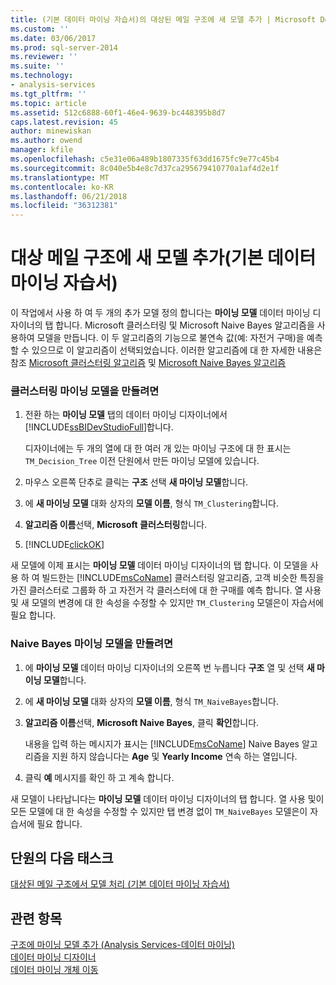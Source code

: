 ```yaml
---
title: (기본 데이터 마이닝 자습서)의 대상된 메일 구조에 새 모델 추가 | Microsoft Docs
ms.custom: ''
ms.date: 03/06/2017
ms.prod: sql-server-2014
ms.reviewer: ''
ms.suite: ''
ms.technology:
- analysis-services
ms.tgt_pltfrm: ''
ms.topic: article
ms.assetid: 512c6888-60f1-46e4-9639-bc448395b8d7
caps.latest.revision: 45
author: minewiskan
ms.author: owend
manager: kfile
ms.openlocfilehash: c5e31e06a489b1807335f63dd1675fc9e77c45b4
ms.sourcegitcommit: 8c040e5b4e8c7d37ca295679410770a1af4d2e1f
ms.translationtype: MT
ms.contentlocale: ko-KR
ms.lasthandoff: 06/21/2018
ms.locfileid: "36312381"
---
```

# <a name="adding-new-models-to-the-targeted-mailing-structure-basic-data-mining-tutorial"></a>대상 메일 구조에 새 모델 추가(기본 데이터 마이닝 자습서)
  이 작업에서 사용 하 여 두 개의 추가 모델 정의 합니다는 **마이닝 모델** 데이터 마이닝 디자이너의 탭 합니다. Microsoft 클러스터링 및 Microsoft Naive Bayes 알고리즘을 사용하여 모델을 만듭니다. 이 두 알고리즘의 기능으로 불연속 값(예: 자전거 구매)을 예측할 수 있으므로 이 알고리즘이 선택되었습니다. 이러한 알고리즘에 대 한 자세한 내용은 참조 [Microsoft 클러스터링 알고리즘](../../2014/analysis-services/data-mining/microsoft-clustering-algorithm.md) 및 [Microsoft Naive Bayes 알고리즘](../../2014/analysis-services/data-mining/microsoft-naive-bayes-algorithm.md)  
  
### <a name="to-create-a-clustering-mining-model"></a>클러스터링 마이닝 모델을 만들려면  
  
1.  전환 하는 **마이닝 모델** 탭의 데이터 마이닝 디자이너에서 [!INCLUDE[ssBIDevStudioFull](../includes/ssbidevstudiofull-md.md)]합니다.  
  
     디자이너에는 두 개의 열에 대 한 여러 개 있는 마이닝 구조에 대 한 표시는 `TM_Decision_Tree` 이전 단원에서 만든 마이닝 모델에 있습니다.  
  
2.  마우스 오른쪽 단추로 클릭는 **구조** 선택 **새 마이닝 모델**합니다.  
  
3.  에 **새 마이닝 모델** 대화 상자의 **모델 이름**, 형식 `TM_Clustering`합니다.  
  
4.  **알고리즘 이름**선택, **Microsoft 클러스터링**합니다.  
  
5.  [!INCLUDE[clickOK](../includes/clickok-md.md)]  
  
 새 모델에 이제 표시는 **마이닝 모델** 데이터 마이닝 디자이너의 탭 합니다. 이 모델을 사용 하 여 빌드한는 [!INCLUDE[msCoName](../includes/msconame-md.md)] 클러스터링 알고리즘, 고객 비슷한 특징을 가진 클러스터로 그룹화 하 고 자전거 각 클러스터에 대 한 구매를 예측 합니다. 열 사용 및 새 모델의 변경에 대 한 속성을 수정할 수 있지만 `TM_Clustering` 모델은이 자습서에 필요 합니다.  
  
### <a name="to-create-a-naive-bayes-mining-model"></a>Naive Bayes 마이닝 모델을 만들려면  
  
1.  에 **마이닝 모델** 데이터 마이닝 디자이너의 오른쪽 번 누릅니다 **구조** 열 및 선택 **새 마이닝 모델**합니다.  
  
2.  에 **새 마이닝 모델** 대화 상자의 **모델 이름**, 형식 `TM_NaiveBayes`합니다.  
  
3.  **알고리즘 이름**선택, **Microsoft Naive Bayes**, 클릭 **확인**합니다.  
  
     내용을 입력 하는 메시지가 표시는 [!INCLUDE[msCoName](../includes/msconame-md.md)] Naive Bayes 알고리즘을 지원 하지 않습니다는 **Age** 및 **Yearly Income** 연속 하는 열입니다.  
  
4.  클릭 **예** 메시지를 확인 하 고 계속 합니다.  
  
 새 모델이 나타납니다는 **마이닝 모델** 데이터 마이닝 디자이너의 탭 합니다. 열 사용 및이 모든 모델에 대 한 속성을 수정할 수 있지만 탭 변경 없이 `TM_NaiveBayes` 모델은이 자습서에 필요 합니다.  
  
## <a name="next-task-in-lesson"></a>단원의 다음 태스크  
 [대상된 메일 구조에서 모델 처리 &#40;기본 데이터 마이닝 자습서&#41;](../../2014/tutorials/processing-models-in-the-targeted-mailing-structure-basic-data-mining-tutorial.md)  
  
## <a name="see-also"></a>관련 항목  
 [구조에 마이닝 모델 추가 &#40;Analysis Services-데이터 마이닝&#41;](../../2014/analysis-services/data-mining/add-mining-models-to-a-structure-analysis-services-data-mining.md)   
 [데이터 마이닝 디자이너](../../2014/analysis-services/data-mining/data-mining-designer.md)   
 [데이터 마이닝 개체 이동](../../2014/analysis-services/data-mining/moving-data-mining-objects.md)  
  
  